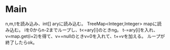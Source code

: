 # Main
n,m,tを読み込み、int[] aryに読み込む。
TreeMap<Integer,Integer> mapに読み込む。
iを0からn-2までループし、t<=ary[i]のときng。
t-=ary[i]を入れ、
v=map.get(i+2)を得て、v==nullのときv=0を入れて、t+=vを加える。
ループが終了したらok。
